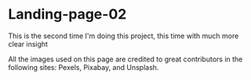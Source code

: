 # Landing-page-02
This is the second time I'm doing this project, this time with much more clear insight

All the images used on this page are credited to great contributors in the following sites: Pexels, Pixabay, and Unsplash.
